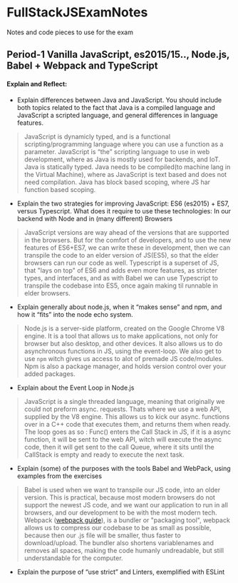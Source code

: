 # FullStackJSExamNotes
Notes and code pieces to use for the exam

## Period-1 Vanilla JavaScript, es2015/15.., Node.js, Babel + Webpack and TypeScript

#### Explain and Reflect:
- Explain differences between Java and JavaScript. You should include both topics related to the fact that Java is a compiled language and JavaScript a scripted language, and general differences in language features.
    
>JavaScript is dynamicly typed, and is a functional scripting/programming language where you can use a function as a parameter. JavaScript is “the” scripting language to use in web development, where as Java is mostly used for backends, and IoT. Java is statically typed.
>Java needs to be compiled(to machine lang in the Virtual Machine), where as JavaScript is text based and does not need compilation.
>Java has block based scoping, where JS har function based scoping.

- Explain the two strategies for improving JavaScript: ES6 (es2015) + ES7, versus Typescript. What does it require to use these technologies: In our backend with Node and in (many different) Browsers
        
>JavaScript versions are way ahead of the versions that are supported in the browsers. But for the comfort of developers, and to use the new features of ES6+ES7, we can write these in development, then we can transpile the code to an elder version of JS(ES5), so that the elder browsers can run our code as well.
>Typescript is a superset of JS, that "lays on top" of ES6 and adds even more features, as stricter types, and interfaces, and as with Babel we can use Typescript to transpile the codebase into ES5, once again making til runnable in elder browsers.

- Explain generally about node.js, when it “makes sense” and npm, and how it “fits” into the node echo system.
        
>Node.js is a server-side platform, created on the Google Chrome V8 engine. It is a tool that allows us to make applications, not only for browser but also desktop, and other devices. It also allows us to do asynchronous functions in JS, using the event-loop.
>We also get to use `npm` witch gives us access to alot of premade JS code/modules. Npm is also a package manager, and holds version control over your added packages. 

- Explain about the Event Loop in Node.js

>JavaScript is a single threaded language, meaning that originally we could not preform async. requests. Thats where we use a web API, supplied by the V8 engine. This allows us to kick our async. functions over in a C++ code that executes them, and returns them when ready.
>The loop goes as so : 
>Func() enters the Call Stack in JS, if it is a async function, it will be sent to the web API, witch will execute the async code, then it will get sent to the call Queue, where it sits until the CallStack is empty and ready to execute the next task. 

- Explain (some) of the purposes with the tools Babel and WebPack, using  examples from the exercises

>Babel is used when we want to transpile our JS code, into an older version. This is practical, because most modern browsers do not support the newest JS code, and we want our application to run in all browsers, and our development to be with the most modern tech. 
>Webpack ([webpack guide](https://webpack.js.org/guides/getting-started/)), is a bundler or "packaging tool", webpack allows us to compress our codebase to be as small as possible, because then our .js file will be smaller, thus faster to download/upload. The bundler also shortens variablenames and removes all spaces, making the code humanly undreadable, but still understandable for the computer.

- Explain the purpose of “use strict” and Linters, exemplified with ESLint 
